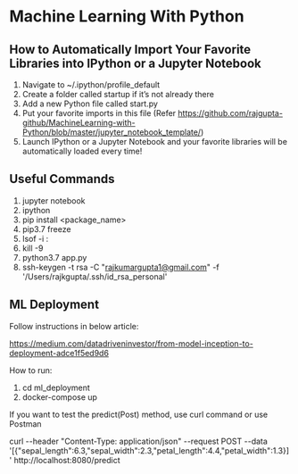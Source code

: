 # Machine Learning With Python


## How to Automatically Import Your Favorite Libraries into IPython or a Jupyter Notebook

1. Navigate to ~/.ipython/profile_default
2. Create a folder called startup if it’s not already there
3. Add a new Python file called start.py
4. Put your favorite imports in this file (Refer https://github.com/rajgupta-github/MachineLearning-with-Python/blob/master/jupyter_notebook_template/)
5. Launch IPython or a Jupyter Notebook and your favorite libraries will be automatically loaded every time!

## Useful Commands

1. jupyter notebook
2. ipython
3. pip install <package_name>
4. pip3.7 freeze
5. lsof -i :<port>
6. kill -9 <pid>
7. python3.7 app.py
8. ssh-keygen -t rsa -C "rajkumargupta1@gmail.com" -f '/Users/rajkgupta/.ssh/id_rsa_personal'

## ML Deployment

Follow instructions in below article:

https://medium.com/datadriveninvestor/from-model-inception-to-deployment-adce1f5ed9d6

How to run:
1. cd ml_deployment
2. docker-compose up

If you want to test the predict(Post) method, use curl command or use Postman

curl --header "Content-Type: application/json" --request POST --data '[{"sepal_length":6.3,"sepal_width":2.3,"petal_length":4.4,"petal_width":1.3}]' http://localhost:8080/predict